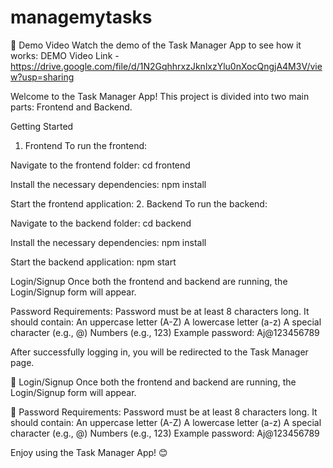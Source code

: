 ﻿# managemytasks
🎥 Demo Video
Watch the demo of the Task Manager App to see how it works: DEMO Video Link - https://drive.google.com/file/d/1N2GqhhrxzJknlxzYlu0nXocQngjA4M3V/view?usp=sharing

Welcome to the Task Manager App! This project is divided into two main parts: Frontend and Backend.

Getting Started
1. Frontend
To run the frontend:

Navigate to the frontend folder:
cd frontend

Install the necessary dependencies:
npm install

Start the frontend application:
2. Backend
To run the backend:

Navigate to the backend folder:
cd backend

Install the necessary dependencies:
npm install

Start the backend application:
npm start

Login/Signup
Once both the frontend and backend are running, the Login/Signup form will appear.

Password Requirements:
Password must be at least 8 characters long.
It should contain:
An uppercase letter (A-Z)
A lowercase letter (a-z)
A special character (e.g., @)
Numbers (e.g., 123)
Example password:
Aj@123456789

After successfully logging in, you will be redirected to the Task Manager page.

🔐 Login/Signup Once both the frontend and backend are running, the Login/Signup form will appear.

📜 Password Requirements: Password must be at least 8 characters long. It should contain: An uppercase letter (A-Z) A lowercase letter (a-z) A special character (e.g., @) Numbers (e.g., 123) Example password: Aj@123456789

Enjoy using the Task Manager App! 😊

